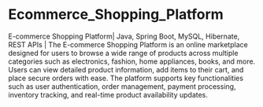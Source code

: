 # Ecommerce_Shopping_Platform
E-commerce Shopping Platform| Java, Spring Boot, MySQL, Hibernate, REST APIs | 
The E-commerce Shopping Platform is an online marketplace designed for users to browse a wide range 
of products across multiple categories such as electronics, fashion, home appliances, books, and more. 
Users can view detailed product information, add items to their cart, and place secure orders with ease. 
The platform supports key functionalities such as user authentication, order management, payment 
processing, inventory tracking, and real-time product availability updates. 
